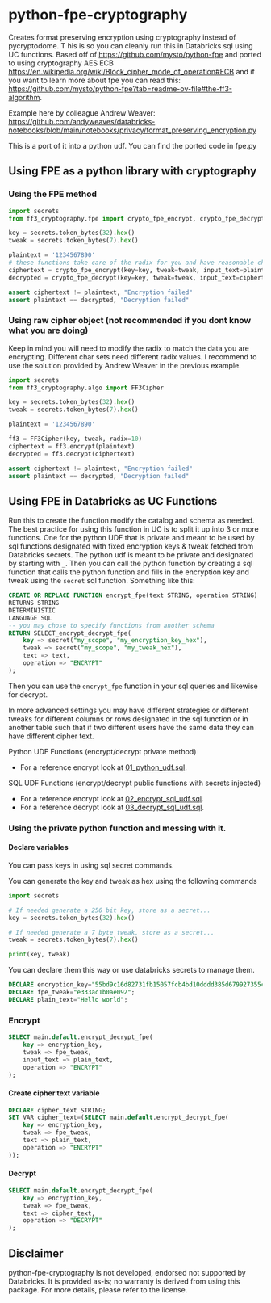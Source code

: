 # python-fpe-cryptography
Creates format preserving encryption using cryptography instead of pycryptodome. T
his is so you can cleanly run this in Databricks sql using UC functions.
Based off of https://github.com/mysto/python-fpe and ported to using cryptography AES ECB 
https://en.wikipedia.org/wiki/Block_cipher_mode_of_operation#ECB and if you want to 
learn more about fpe you can read this: https://github.com/mysto/python-fpe?tab=readme-ov-file#the-ff3-algorithm.

Example here by colleague Andrew Weaver: https://github.com/andyweaves/databricks-notebooks/blob/main/notebooks/privacy/format_preserving_encryption.py

This is a port of it into a python udf. You can find the ported code in fpe.py

## Using FPE as a python library with cryptography

### Using the FPE method

```python
import secrets
from ff3_cryptography.fpe import crypto_fpe_encrypt, crypto_fpe_decrypt

key = secrets.token_bytes(32).hex()
tweak = secrets.token_bytes(7).hex()

plaintext = '1234567890'
# these functions take care of the radix for you and have reasonable charsets and handle special chars
ciphertext = crypto_fpe_encrypt(key=key, tweak=tweak, input_text=plaintext)
decrypted = crypto_fpe_decrypt(key=key, tweak=tweak, input_text=ciphertext)

assert ciphertext != plaintext, "Encryption failed"
assert plaintext == decrypted, "Decryption failed"
```

### Using raw cipher object (not recommended if you dont know what you are doing)

Keep in mind you will need to modify the radix to match the data you are encrypting. Different char sets need 
different radix values. I recommend to use the solution provided by Andrew Weaver in the previous example.

```python
import secrets 
from ff3_cryptography.algo import FF3Cipher

key = secrets.token_bytes(32).hex()
tweak = secrets.token_bytes(7).hex()

plaintext = '1234567890'

ff3 = FF3Cipher(key, tweak, radix=10)
ciphertext = ff3.encrypt(plaintext)
decrypted = ff3.decrypt(ciphertext)

assert ciphertext != plaintext, "Encryption failed"
assert plaintext == decrypted, "Decryption failed"
```

## Using FPE in Databricks as UC Functions

Run this to create the function modify the catalog and schema as needed. The best practice for using this function in UC 
is to split it up into 3 or more functions. One for the python UDF that is private and meant to be used by sql functions designated 
with fixed encryption keys & tweak fetched from Databricks secrets. The python udf is meant to be private and designated 
by starting with `_`. Then you can call the python function by creating a sql function that calls the python function and 
fills in the encryption key and tweak using the `secret` sql function. Something like this:

```sql
CREATE OR REPLACE FUNCTION encrypt_fpe(text STRING, operation STRING)
RETURNS STRING
DETERMINISTIC
LANGUAGE SQL
-- you may chose to specify functions from another schema
RETURN SELECT_encrypt_decrypt_fpe(
    key => secret("my_scope", "my_encryption_key_hex"),
    tweak => secret("my_scope", "my_tweak_hex"),
    text => text,
    operation => "ENCRYPT"
);
```

Then you can use the `encrypt_fpe` function in your sql queries and likewise for decrypt. 

In more advanced settings you may have different strategies or different tweaks for different columns or rows designated 
in the sql function or in another table such that if two different users have the same data they can have different cipher 
text. 



Python UDF Functions (encrypt/decrypt private method)
* For a reference encrypt look at [01_python_udf.sql](sql/01_python_udf.sql).

SQL UDF Functions (encrypt/decrypt public functions with secrets injected)
* For a reference encrypt look at [02_encrypt_sql_udf.sql](sql/02_encrypt_sql_udf.sql).
* For a reference decrypt look at [03_decrypt_sql_udf.sql](sql/03_decrypt_sql_udf.sql).


### Using the private python function and messing with it.

#### Declare variables

You can pass keys in using sql secret commands. 

You can generate the key and tweak as hex using the following commands
```python
import secrets

# If needed generate a 256 bit key, store as a secret...
key = secrets.token_bytes(32).hex()

# If needed generate a 7 byte tweak, store as a secret...
tweak = secrets.token_bytes(7).hex()

print(key, tweak)
```

You can declare them this way or use databricks secrets to manage them.

```sql
DECLARE encryption_key="55bd9c16d82731fb15057fcb4bd10dddd385d679927355cec976dc1f956f0559";
DECLARE fpe_tweak="e333ac1b0ae092";
DECLARE plain_text="Hello world";
```

### Encrypt

```sql
SELECT main.default.encrypt_decrypt_fpe(
    key => encryption_key,
    tweak => fpe_tweak,
    input_text => plain_text,
    operation => "ENCRYPT"
);
```

#### Create cipher text variable

```sql
DECLARE cipher_text STRING;
SET VAR cipher_text=(SELECT main.default.encrypt_decrypt_fpe(
    key => encryption_key,
    tweak => fpe_tweak,
    text => plain_text,
    operation => "ENCRYPT"
));
```

#### Decrypt

```sql
SELECT main.default.encrypt_decrypt_fpe(
    key => encryption_key,
    tweak => fpe_tweak,
    text => cipher_text,
    operation => "DECRYPT"
);
```

## Disclaimer
python-fpe-cryptography is not developed, endorsed not supported by Databricks. It is provided as-is; no warranty is derived from using this package. 
For more details, please refer to the license.